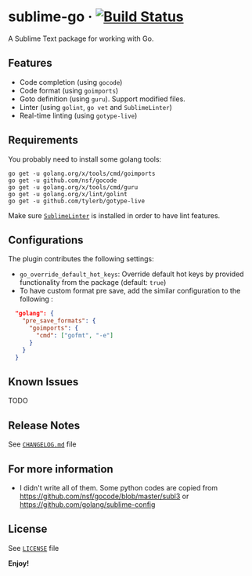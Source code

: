 # sublime-go &middot; [![Build Status](https://travis-ci.org/bongnv/sublime-go.svg?branch=master)](https://travis-ci.org/bongnv/sublime-go)
A Sublime Text package for working with Go.

## Features
- Code completion (using `gocode`)
- Code format (using `goimports`)
- Goto definition (using `guru`). Support modified files.
- Linter (using `golint`, `go vet` and `SublimeLinter`)
- Real-time linting (using `gotype-live`)

## Requirements

You probably need to install some golang tools:
```shell
go get -u golang.org/x/tools/cmd/goimports
go get -u github.com/nsf/gocode
go get -u golang.org/x/tools/cmd/guru
go get -u golang.org/x/lint/golint
go get -u github.com/tylerb/gotype-live
```

Make sure [`SublimeLinter`](http://www.sublimelinter.com/en/stable/) is installed in order to have lint features.

## Configurations

The plugin contributes the following settings:
- `go_override_default_hot_keys`: Override default hot keys by provided functionality from the package (default: `true`)
- To have custom format pre save, add the similar configuration to the following :
```json
  "golang": {
    "pre_save_formats": {
      "goimports": {
        "cmd": ["gofmt", "-e"]
      }
    }
  }
```

## Known Issues

TODO

## Release Notes

See [`CHANGELOG.md`](CHANGELOG.md) file

## For more information

* I didn't write all of them. Some python codes are copied from https://github.com/nsf/gocode/blob/master/subl3 or https://github.com/golang/sublime-config

## License
See [`LICENSE`](LICENSE) file

**Enjoy!**
